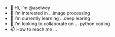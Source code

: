 - 👋 Hi, I’m @aselwey
- 👀 I’m interested in ...image processing
- 🌱 I’m currently learning ...deep learing
- 💞️ I’m looking to collaborate on ... python coding
- 📫 How to reach me ...

<!---
aselwey/aselwey is a ✨ special ✨ repository because its `README.md` (this file) appears on your GitHub profile.
You can click the Preview link to take a look at your changes.
--->
